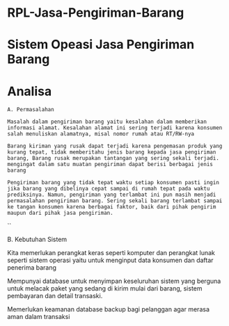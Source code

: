 # RPL-Jasa-Pengiriman-Barang
# Sistem Opeasi Jasa Pengiriman Barang
# Analisa
```
A. Permasalahan
```
```
Masalah dalam pengiriman barang yaitu kesalahan dalam memberikan informasi alamat. Kesalahan alamat ini sering terjadi karena konsumen salah menuliskan alamatnya, misal nomor rumah atau RT/RW-nya
```
```
Barang kiriman yang rusak dapat terjadi karena pengemasan produk yang kurang tepat, tidak memberitahu jenis barang kepada jasa pengiriman barang, Barang rusak merupakan tantangan yang sering sekali terjadi. mengingat dalam satu muatan pengiriman dapat berisi berbagai jenis barang
```
```
Pengiriman barang yang tidak tepat waktu setiap konsumen pasti ingin jika barang yang dibelinya cepat sampai di rumah tepat pada waktu prediksinya. Namun, pengiriman yang terlambat ini pun masih menjadi permasalahan pengiriman barang. Sering sekali barang terlambat sampai ke tangan konsumen karena berbagai faktor, baik dari pihak pengirim maupun dari pihak jasa pengiriman.
```
``

B. Kebutuhan Sistem

Kita memerlukan perangkat keras seperti komputer dan perangkat lunak seperti sistem operasi yaitu untuk menginput data konsumen dan daftar penerima barang 

Mempunyai database untuk menyimpan keseluruhan sistem yang berguna untuk melacak paket yang sedang di kirim mulai dari barang, sistem pembayaran dan detail transaski.

Memerlukan keamanan database backup bagi pelanggan agar merasa aman dalam transaksi
```
